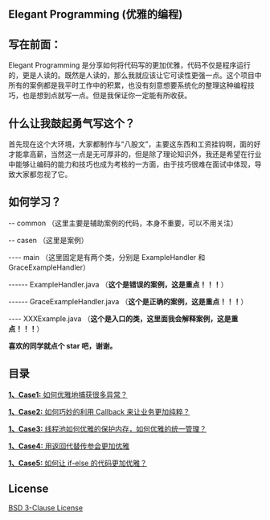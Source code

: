 ## Elegant Programming (优雅的编程)

## 写在前面：



Elegant Programming 是分享如何将代码写的更加优雅，代码不仅是程序运行的，更是人读的。既然是人读的，那么我就应该让它可读性更强一点。这个项目中所有的案例都是我平时工作中的积累，也没有刻意想要系统化的整理这种编程技巧，也是想到点就写一点。但是我保证你一定能有所收获。



## 什么让我鼓起勇气写这个？


首先现在这个大环境，大家都制作与“八股文”，主要这东西和工资挂钩啊，面的好才能拿高薪，当然这一点是无可厚非的，但是除了理论知识外，我还是希望在行业中能够让编码的能力和技巧也成为考核的一方面，由于技巧很难在面试中体现，导致大家都忽视了它。



## 如何学习？



-- common                           （这里主要是辅助案例的代码，本身不重要，可以不用关注）

-- casen                            （这里是案例）

---- main                           （这里固定是有两个类，分别是 ExampleHandler 和 GraceExampleHandler）

------ ExampleHandler.java          （**这个是错误的案例，这是重点！！！**）

------ GraceExampleHandler.java     （**这个是正确的案例，这是重点！！！**）

---- XXXExample.java                （**这个是入口的类，这里面我会解释案例，这是重点！！！**）


**喜欢的同学就点个 star 吧，谢谢。**


## 目录


<a href="https://github.com/pydlove/ElegantProgramming/blob/master/src/main/java/com/pany/camp/case1/ExceptionExample.java">**1、Case1:** 如何优雅地捕获很多异常？</a>

<a href="https://github.com/pydlove/ElegantProgramming/blob/master/src/main/java/com/pany/camp/case2/CallbackExample.java">**1、Case2:** 如何巧妙的利用 Callback 来让业务更加纯粹？</a>

<a href="https://github.com/pydlove/ElegantProgramming/blob/master/src/main/java/com/pany/camp/case3/ThreadPoolExample.java">**1、Case3:** 线程池如何优雅的保护内存，如何优雅的统一管理？ </a>

<a href="https://github.com/pydlove/ElegantProgramming/blob/master/src/main/java/com/pany/camp/case4/ParamExample.java">**1、Case4:** 用返回代替传参会更加优雅 </a>

<a href="https://github.com/pydlove/ElegantProgramming/blob/master/src/main/java/com/pany/camp/case5/IfElseExample.java">**1、Case5:** 如何让 if-else 的代码更加优雅？ </a>



## License


<a href="https://github.com/pydlove/ElegantProgramming/blob/master/LICENSE">BSD 3-Clause License</a>
